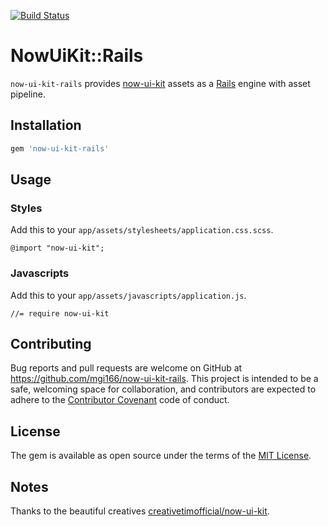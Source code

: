 [![Build Status](https://travis-ci.org/mgi166/now-ui-kit-rails.svg?branch=master)](https://travis-ci.org/mgi166/now-ui-kit-rails)

# NowUiKit::Rails

`now-ui-kit-rails` provides [now-ui-kit](https://github.com/creativetimofficial/now-ui-kit) assets as a [Rails](https://github.com/rails/rails) engine with asset pipeline.

## Installation

```ruby
gem 'now-ui-kit-rails'
```

## Usage
### Styles

Add this to your `app/assets/stylesheets/application.css.scss`.

```
@import "now-ui-kit";
```

### Javascripts

Add this to your `app/assets/javascripts/application.js`.

```
//= require now-ui-kit
```

## Contributing

Bug reports and pull requests are welcome on GitHub at https://github.com/mgi166/now-ui-kit-rails. This project is intended to be a safe, welcoming space for collaboration, and contributors are expected to adhere to the [Contributor Covenant](http://contributor-covenant.org) code of conduct.

## License

The gem is available as open source under the terms of the [MIT License](http://opensource.org/licenses/MIT).

## Notes

Thanks to the beautiful creatives [creativetimofficial/now-ui-kit](https://github.com/creativetimofficial/now-ui-kit).
